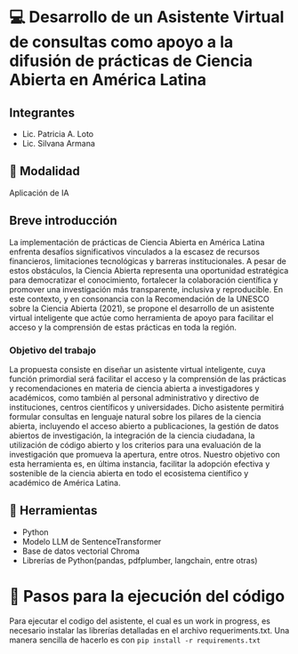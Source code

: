 # 💻 Desarrollo de un Asistente Virtual de consultas como apoyo a la difusión de prácticas de Ciencia Abierta en América Latina

## Integrantes
* Lic. Patricia A. Loto
* Lic. Silvana Armana

## 📖 Modalidad
Aplicación de IA

## Breve introducción
La implementación de prácticas de Ciencia Abierta en América Latina enfrenta desafíos significativos vinculados a la escasez de recursos financieros, limitaciones tecnológicas y barreras institucionales. A pesar de estos obstáculos, la Ciencia Abierta representa una oportunidad estratégica para democratizar el conocimiento, fortalecer la colaboración científica y promover una investigación más transparente, inclusiva y reproducible. En este contexto, y en consonancia con la Recomendación de la UNESCO sobre la Ciencia Abierta (2021), se propone el desarrollo de un asistente virtual inteligente que actúe como herramienta de apoyo para facilitar el acceso y la comprensión de estas prácticas en toda la región.

### Objetivo del trabajo
La propuesta consiste en diseñar un asistente virtual inteligente, cuya función primordial será facilitar el acceso y la comprensión de las prácticas y recomendaciones en materia de ciencia abierta a investigadores y académicos, como también al personal administrativo y directivo de instituciones, centros científicos y universidades. Dicho asistente permitirá formular consultas en lenguaje natural sobre los pilares de la ciencia abierta, incluyendo el acceso abierto a publicaciones, la gestión de datos abiertos de investigación, la integración de la ciencia ciudadana, la utilización de código abierto y los criterios para una evaluación de la investigación que promueva la apertura, entre otros. 
Nuestro objetivo con esta herramienta es, en última instancia, facilitar la adopción efectiva y sostenible de la ciencia abierta en todo el ecosistema científico y académico de América Latina.

## 🧰 Herramientas
* Python
* Modelo LLM de SentenceTransformer
* Base de datos vectorial Chroma
* Librerías de Python(pandas, pdfplumber, langchain, entre otras)

# 📝 Pasos para la ejecución del código
Para ejecutar el codigo del asistente, el cual es un work in progress, es necesario instalar las librerías detalladas en el archivo requeriments.txt. Una manera sencilla de hacerlo es con ``pip install -r requirements.txt``
